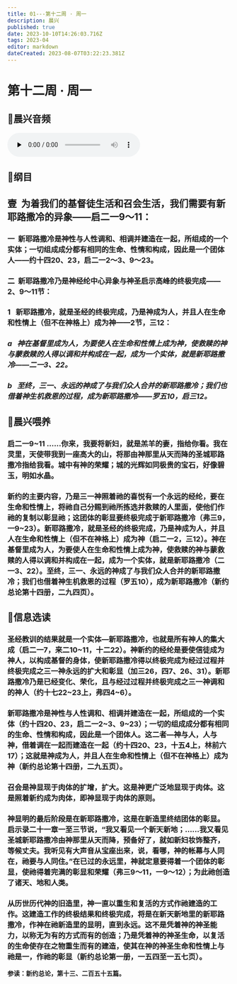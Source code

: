 ```yaml
---
title: 01---第十二周 · 周一
description: 晨兴
published: true
date: 2023-10-10T14:26:03.716Z
tags: 2023-04
editor: markdown
dateCreated: 2023-08-07T03:22:23.381Z
---
```


# 第十二周 · 周一
## 🎵晨兴音频
<audio id="audio" controls="" preload="none">
      <source id="mp3" src="/2023-04/week12/week12day1.mp3">
</audio>

## 📖纲目

## **壹  为着我们的基督徒生活和召会生活，我们需要有新耶路撒冷的异象——启二一9～11：**

### 一  新耶路撒冷是神性与人性调和、相调并建造在一起，所组成的一个实体；一切组成成分都有相同的生命、性情和构成，因此是一个团体人——约十四20、23，启二一2～3、9～23。

### 二  新耶路撒冷乃是神经纶中心异象与神圣启示高峰的终极完成——2、9～11节：

### 1   新耶路撒冷，就是圣经的终极完成，乃是神成为人，并且人在生命和性情上（但不在神格上）成为神——2节，三12：

### *a   神在基督里成为人，为要使人在生命和性情上成为神，使救赎的神与蒙救赎的人得以调和并构成在一起，成为一个实体，就是新耶路撒冷——二一3、22。*

### *b   至终，三一、永远的神成了与我们众人合并的新耶路撒冷；我们也借着神生机救恩的过程，成为新耶路撒冷——罗五10，启三12。*

## 📖晨兴喂养

### **启二一9~11	……你来，我要将新妇，就是羔羊的妻，指给你看。我在灵里，天使带我到一座高大的山，将那由神那里从天而降的圣城耶路撒冷指给我看。城中有神的荣耀；城的光辉如同极贵的宝石，好像碧玉，明如水晶。**

### 新约的主要内容，乃是三一神照着祂的喜悦有一个永远的经纶，要在生命和性情上，将祂自己分赐到祂所拣选并救赎的人里面，使他们作祂的复制以彰显祂；这团体的彰显要终极完成于新耶路撒冷（弗三9，一9~23）。新耶路撒冷，就是圣经的终极完成，乃是神成为人，并且人在生命和性情上（但不在神格上）成为神（启二一2，三12）。神在基督里成为人，为要使人在生命和性情上成为神，使救赎的神与蒙救赎的人得以调和并构成在一起，成为一个实体，就是新耶路撒冷（二一3、22）。至终，三一、永远的神成了与我们众人合并的新耶路撒冷；我们也借着神生机救恩的过程（罗五10），成为新耶路撒冷（新约总论第十四册，二九四页）。

## 📖信息选读

### 圣经教训的结果就是一个实体—新耶路撒冷，也就是所有神人的集大成（启二一7，来二10~11，十二22）。神新约的经纶是要使信徒成为神人，以构成基督的身体，使新耶路撒冷得以终极完成为经过过程并终极完成之三一神永远的扩大和彰显（加三26，四7、26、31）。新耶路撒冷乃是已经变化、荣化，且与经过过程并终极完成之三一神调和的神人（约十七22~23上，弗四4~6）。

### 新耶路撒冷是神性与人性调和、相调并建造在一起，所组成的一个实体（约十四20、23，启二一2~3、9~23）；一切的组成成分都有相同的生命、性情和构成，因此是一个团体人。这二者—神与人，人与神，借着调在一起而建造在一起（约十四20、23，十五4上，林前六17）；这就是神成为人，并且人在生命和性情上（但不在神格上）成为神（新约总论第十四册，二九五页）。

### 召会是神显现于肉体的扩增，扩大。这是神更广泛地显现于肉体。这是照着新约成为肉体，即神显现于肉体的原则。

### 神显明的最后阶段是在新耶路撒冷，这是在新造里终结团体的彰显。启示录二十一章一至三节说，“我又看见一个新天新地；……我又看见圣城新耶路撒冷由神那里从天而降，预备好了，就如新妇妆饰整齐，等候丈夫。我听见有大声音从宝座出来，说，看哪，神的帐幕与人同在，祂要与人同住。”在已过的永远里，神就定意要得着一个团体的彰显，使祂得着完满的彰显和荣耀（弗三9～11，一9～12）；为此祂创造了诸天、地和人类。

### 从历世历代神的旧造里，神一直以重生和复活的方式作祂建造的工作。这建造工作的终极结果和终极完成，将是在新天新地里的新耶路撒冷，作神在祂新造里的显明，直到永远。这不是凭着神的神圣能力，以称无为有的方式而有的创造；乃是凭着神的神圣生命，以复活的生命使存在之物重生而有的建造，使其在神的神圣生命和性情上与祂是一，作祂的彰显（新约总论第一册，一五四至一五七页）。

**参读：新约总论，第十三、二百五十五篇。**
<!-- Google tag (gtag.js) -->
<script async src="https://www.googletagmanager.com/gtag/js?id=G-1P8709Z16T"></script>
<script>
  window.dataLayer = window.dataLayer || [];
  function gtag(){dataLayer.push(arguments);}
  gtag('js', new Date());

  gtag('config', 'G-1P8709Z16T');
</script>